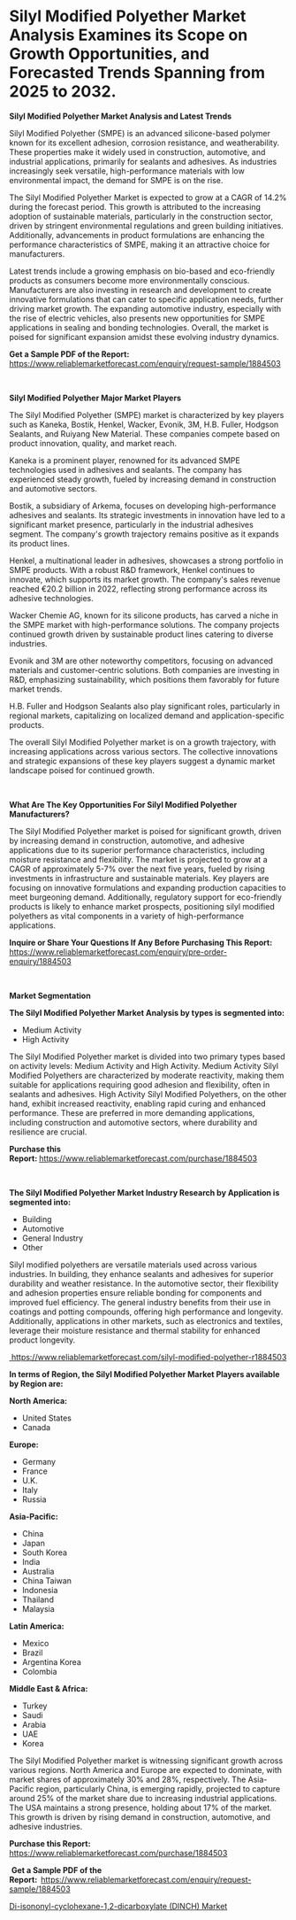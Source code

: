 <p><h1>Silyl Modified Polyether Market Analysis Examines its Scope on Growth Opportunities, and Forecasted Trends Spanning from 2025 to 2032.</h1></p><p><strong>Silyl Modified Polyether Market Analysis and Latest Trends</strong></p>
<p><p>Silyl Modified Polyether (SMPE) is an advanced silicone-based polymer known for its excellent adhesion, corrosion resistance, and weatherability. These properties make it widely used in construction, automotive, and industrial applications, primarily for sealants and adhesives. As industries increasingly seek versatile, high-performance materials with low environmental impact, the demand for SMPE is on the rise.</p><p>The Silyl Modified Polyether Market is expected to grow at a CAGR of 14.2% during the forecast period. This growth is attributed to the increasing adoption of sustainable materials, particularly in the construction sector, driven by stringent environmental regulations and green building initiatives. Additionally, advancements in product formulations are enhancing the performance characteristics of SMPE, making it an attractive choice for manufacturers.</p><p>Latest trends include a growing emphasis on bio-based and eco-friendly products as consumers become more environmentally conscious. Manufacturers are also investing in research and development to create innovative formulations that can cater to specific application needs, further driving market growth. The expanding automotive industry, especially with the rise of electric vehicles, also presents new opportunities for SMPE applications in sealing and bonding technologies. Overall, the market is poised for significant expansion amidst these evolving industry dynamics.</p></p>
<p><strong>Get a Sample PDF of the Report:&nbsp;</strong> <a href="https://www.reliablemarketforecast.com/enquiry/request-sample/1884503?utm_campaign=2193&utm_medium=2&utm_source=Github&utm_content=ia&utm_term=04022025&utm_id=silyl-modified-polyether">https://www.reliablemarketforecast.com/enquiry/request-sample/1884503</a></p>
<p>&nbsp;</p>
<p><strong>Silyl Modified Polyether Major Market Players</strong></p>
<p><p>The Silyl Modified Polyether (SMPE) market is characterized by key players such as Kaneka, Bostik, Henkel, Wacker, Evonik, 3M, H.B. Fuller, Hodgson Sealants, and Ruiyang New Material. These companies compete based on product innovation, quality, and market reach.</p><p>Kaneka is a prominent player, renowned for its advanced SMPE technologies used in adhesives and sealants. The company has experienced steady growth, fueled by increasing demand in construction and automotive sectors.</p><p>Bostik, a subsidiary of Arkema, focuses on developing high-performance adhesives and sealants. Its strategic investments in innovation have led to a significant market presence, particularly in the industrial adhesives segment. The company's growth trajectory remains positive as it expands its product lines.</p><p>Henkel, a multinational leader in adhesives, showcases a strong portfolio in SMPE products. With a robust R&D framework, Henkel continues to innovate, which supports its market growth. The company's sales revenue reached €20.2 billion in 2022, reflecting strong performance across its adhesive technologies.</p><p>Wacker Chemie AG, known for its silicone products, has carved a niche in the SMPE market with high-performance solutions. The company projects continued growth driven by sustainable product lines catering to diverse industries.</p><p>Evonik and 3M are other noteworthy competitors, focusing on advanced materials and customer-centric solutions. Both companies are investing in R&D, emphasizing sustainability, which positions them favorably for future market trends.</p><p>H.B. Fuller and Hodgson Sealants also play significant roles, particularly in regional markets, capitalizing on localized demand and application-specific products.</p><p>The overall Silyl Modified Polyether market is on a growth trajectory, with increasing applications across various sectors. The collective innovations and strategic expansions of these key players suggest a dynamic market landscape poised for continued growth.</p></p>
<p>&nbsp;</p>
<p><strong>What Are The Key Opportunities For Silyl Modified Polyether Manufacturers?</strong></p>
<p><p>The Silyl Modified Polyether market is poised for significant growth, driven by increasing demand in construction, automotive, and adhesive applications due to its superior performance characteristics, including moisture resistance and flexibility. The market is projected to grow at a CAGR of approximately 5-7% over the next five years, fueled by rising investments in infrastructure and sustainable materials. Key players are focusing on innovative formulations and expanding production capacities to meet burgeoning demand. Additionally, regulatory support for eco-friendly products is likely to enhance market prospects, positioning silyl modified polyethers as vital components in a variety of high-performance applications.</p></p>
<p><strong>Inquire or Share Your Questions If Any Before Purchasing This Report:</strong> <a href="https://www.reliablemarketforecast.com/enquiry/pre-order-enquiry/1884503?utm_campaign=2193&utm_medium=2&utm_source=Github&utm_content=ia&utm_term=04022025&utm_id=silyl-modified-polyether">https://www.reliablemarketforecast.com/enquiry/pre-order-enquiry/1884503</a></p>
<p>&nbsp;</p>
<p><strong>Market Segmentation</strong></p>
<p><strong>The Silyl Modified Polyether Market Analysis by types is segmented into:</strong></p>
<p><ul><li>Medium Activity</li><li>High Activity</li></ul></p>
<p><p>The Silyl Modified Polyether market is divided into two primary types based on activity levels: Medium Activity and High Activity. Medium Activity Silyl Modified Polyethers are characterized by moderate reactivity, making them suitable for applications requiring good adhesion and flexibility, often in sealants and adhesives. High Activity Silyl Modified Polyethers, on the other hand, exhibit increased reactivity, enabling rapid curing and enhanced performance. These are preferred in more demanding applications, including construction and automotive sectors, where durability and resilience are crucial.</p></p>
<p><strong>Purchase this Report:&nbsp;</strong><a href="https://www.reliablemarketforecast.com/purchase/1884503?utm_campaign=2193&utm_medium=2&utm_source=Github&utm_content=ia&utm_term=04022025&utm_id=silyl-modified-polyether">https://www.reliablemarketforecast.com/purchase/1884503</a></p>
<p>&nbsp;</p>
<p><strong>The Silyl Modified Polyether Market Industry Research by Application is segmented into:</strong></p>
<p><ul><li>Building</li><li>Automotive</li><li>General Industry</li><li>Other</li></ul></p>
<p><p>Silyl modified polyethers are versatile materials used across various industries. In building, they enhance sealants and adhesives for superior durability and weather resistance. In the automotive sector, their flexibility and adhesion properties ensure reliable bonding for components and improved fuel efficiency. The general industry benefits from their use in coatings and potting compounds, offering high performance and longevity. Additionally, applications in other markets, such as electronics and textiles, leverage their moisture resistance and thermal stability for enhanced product longevity.</p></p>
<p><a href="https://www.reliablemarketforecast.com/silyl-modified-polyether-r1884503?utm_campaign=2193&utm_medium=2&utm_source=Github&utm_content=ia&utm_term=04022025&utm_id=silyl-modified-polyether">&nbsp;https://www.reliablemarketforecast.com/silyl-modified-polyether-r1884503</a></p>
<p><strong>In terms of Region, the Silyl Modified Polyether Market Players available by Region are:</strong></p>
<p>
    <p> <strong> North America: </strong>
        <ul>
            <li>United States</li>
            <li>Canada</li>
        </ul>
        </p> 
    <p> <strong> Europe: </strong>
        <ul>
            <li>Germany</li>
            <li>France</li>
            <li>U.K.</li>
            <li>Italy</li>
            <li>Russia</li>
        </ul>
        </p> 
    <p> <strong> Asia-Pacific: </strong>
        <ul>
            <li>China</li>
            <li>Japan</li>
            <li>South Korea</li>
            <li>India</li>
            <li>Australia</li>
            <li>China Taiwan</li>
            <li>Indonesia</li>
            <li>Thailand</li>
            <li>Malaysia</li>
        </ul>
        </p> 
    <p> <strong> Latin America: </strong>
        <ul>
            <li>Mexico</li>
            <li>Brazil</li>
            <li>Argentina Korea</li>
            <li>Colombia</li>
        </ul>
        </p> 
    <p> <strong> Middle East & Africa: </strong>
        <ul>
            <li>Turkey</li>
            <li>Saudi</li>
            <li>Arabia</li>
            <li>UAE</li>
            <li>Korea</li>
        </ul>
    </p>
    </p>
<p><p>The Silyl Modified Polyether market is witnessing significant growth across various regions. North America and Europe are expected to dominate, with market shares of approximately 30% and 28%, respectively. The Asia-Pacific region, particularly China, is emerging rapidly, projected to capture around 25% of the market share due to increasing industrial applications. The USA maintains a strong presence, holding about 17% of the market. This growth is driven by rising demand in construction, automotive, and adhesive industries.</p></p>
<p><strong>Purchase this Report: </strong><a href="https://www.reliablemarketforecast.com/purchase/1884503?utm_campaign=2193&utm_medium=2&utm_source=Github&utm_content=ia&utm_term=04022025&utm_id=silyl-modified-polyether">https://www.reliablemarketforecast.com/purchase/1884503</a></p>
<p>&nbsp;<strong>Get a Sample PDF of the Report:&nbsp;&nbsp;</strong><a href="https://www.reliablemarketforecast.com/enquiry/request-sample/1884503?utm_campaign=2193&utm_medium=2&utm_source=Github&utm_content=ia&utm_term=04022025&utm_id=silyl-modified-polyether">https://www.reliablemarketforecast.com/enquiry/request-sample/1884503</a></p>
<p><strong></strong></p>
<p><p><a href="https://github.com/JubayerMia832/Market-Research-Report-List-1/blob/main/di-isononyl-cyclohexane-12-dicarboxylate-dinch-market.md?utm_campaign=2193&utm_medium=2&utm_source=Github&utm_content=ia&utm_term=04022025&utm_id=silyl-modified-polyether">Di-isononyl-cyclohexane-1,2-dicarboxylate (DINCH) Market</a></p></p>